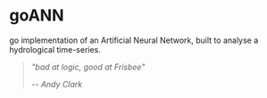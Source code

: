 # goANN

go implementation of an Artificial Neural Network, built to analyse a hydrological time-series.

> *"bad at logic, good at Frisbee"*
>
> -- <cite>Andy Clark</cite>